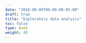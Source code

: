 ```yaml
---
date: "2018-09-09T00:00:00-05:00"
draft: true
title: "Exploratory data analysis"
toc: false
type: book
weight: 40
---
```

